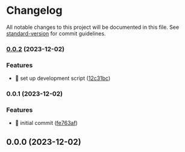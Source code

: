 # Changelog

All notable changes to this project will be documented in this file. See [standard-version](https://github.com/conventional-changelog/standard-version) for commit guidelines.

### [0.0.2](https://github.com/sudo-von/von-surveillance-system/compare/v0.0.1...v0.0.2) (2023-12-02)


### Features

* :hammer: set up development script ([12c31bc](https://github.com/sudo-von/von-surveillance-system/commit/12c31bc4081a33d4fbd6e0272421a8fb47905975))

### 0.0.1 (2023-12-02)


### Features

* :tada: initial commit ([fe763af](https://github.com/sudo-von/von-surveillance-system/commit/fe763af78af5ff3c6bed5353eb446ebf50402730))

## 0.0.0 (2023-12-02)
